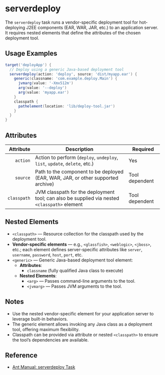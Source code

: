 # serverdeploy

The `serverdeploy` task runs a vendor-specific deployment tool for hot-deploying J2EE components (EAR, WAR, JAR, etc.) to an application server. It requires nested elements that define the attributes of the chosen deployment tool.

## Usage Examples

```groovy
target('deployApp') {
  // Deploy using a generic Java-based deployment tool
  serverdeploy(action: 'deploy', source: 'dist/myapp.ear') {
    generic(classname: 'com.example.deploy.Main') {
      jvmarg(value: '-Xmx512m')
      arg(value: '--deploy')
      arg(value: 'myapp.ear')
    }
    classpath {
      pathelement(location: 'lib/deploy-tool.jar')
    }
  }
}
```

## Attributes

|   Attribute | Description                                                                                  | Required       |
|------------:|----------------------------------------------------------------------------------------------|----------------|
|    `action` | Action to perform (`deploy`, `undeploy`, `list`, `update`, `delete`, etc.)                   | Yes            |
|    `source` | Path to the component to be deployed (EAR, WAR, JAR, or other supported archive)             | Tool dependent |
| `classpath` | JVM classpath for the deployment tool; can also be supplied via nested `<classpath>` element | Tool dependent |

## Nested Elements

- `<classpath>` — Resource collection for the classpath used by the deployment tool.
- **Vendor-specific elements** — e.g., `<glassfish>`, `<weblogic>`, `<jboss>`, etc.; each element defines server-specific attributes like `server`, `username`, `password`, `host`, `port`, etc.
- `<generic>` — Generic Java-based deployment tool element:
  - **Attributes**: 
    - `classname` (fully qualified Java class to execute)
  - **Nested Elements**:
    - `<arg>` — Passes command-line arguments to the tool.
    - `<jvmarg>` — Passes JVM arguments to the tool.

## Notes

- Use the nested vendor-specific element for your application server to leverage built-in behaviors.
- The generic element allows invoking any Java class as a deployment tool, offering maximum flexibility.
- Classpath can be provided via attribute or nested `<classpath>` to ensure the tool’s dependencies are available.

## Reference

- [Ant Manual: serverdeploy Task](https://ant.apache.org/manual/Tasks/serverdeploy.html)

